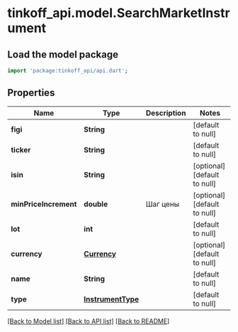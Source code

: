 # tinkoff_api.model.SearchMarketInstrument

## Load the model package
```dart
import 'package:tinkoff_api/api.dart';
```

## Properties
Name | Type | Description | Notes
------------ | ------------- | ------------- | -------------
**figi** | **String** |  | [default to null]
**ticker** | **String** |  | [default to null]
**isin** | **String** |  | [optional] [default to null]
**minPriceIncrement** | **double** | Шаг цены | [optional] [default to null]
**lot** | **int** |  | [default to null]
**currency** | [**Currency**](Currency.md) |  | [optional] [default to null]
**name** | **String** |  | [default to null]
**type** | [**InstrumentType**](InstrumentType.md) |  | [default to null]

[[Back to Model list]](../README.md#documentation-for-models) [[Back to API list]](../README.md#documentation-for-api-endpoints) [[Back to README]](../README.md)


